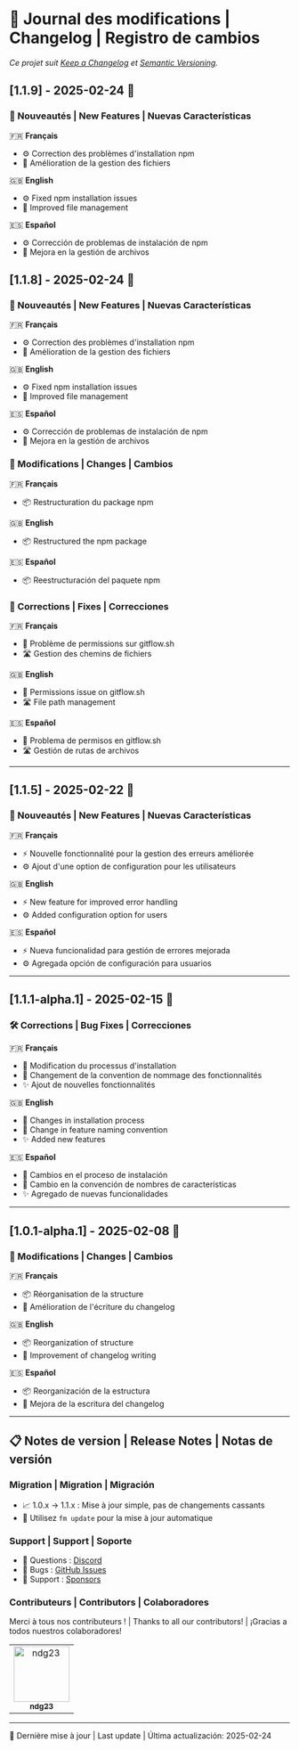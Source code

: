 # 📝 Journal des modifications | Changelog | Registro de cambios

_Ce projet suit [Keep a Changelog](https://keepachangelog.com/en/1.0.0/) et [Semantic Versioning](https://semver.org/spec/v2.0.0.html)._
## [1.1.9] - 2025-02-24 🚀

### 🌟 Nouveautés | New Features | Nuevas Características

🇫🇷 **Français**
- ⚙️ Correction des problèmes d'installation npm
- 📁 Amélioration de la gestion des fichiers

🇬🇧 **English**
- ⚙️ Fixed npm installation issues
- 📁 Improved file management

🇪🇸 **Español**
- ⚙️ Corrección de problemas de instalación de npm
- 📁 Mejora en la gestión de archivos

## [1.1.8] - 2025-02-24 🚀

### 🌟 Nouveautés | New Features | Nuevas Características

🇫🇷 **Français**
- ⚙️ Correction des problèmes d'installation npm
- 📁 Amélioration de la gestion des fichiers

🇬🇧 **English**
- ⚙️ Fixed npm installation issues
- 📁 Improved file management

🇪🇸 **Español**
- ⚙️ Corrección de problemas de instalación de npm
- 📁 Mejora en la gestión de archivos

### 🔄 Modifications | Changes | Cambios

🇫🇷 **Français**
- 📦 Restructuration du package npm

🇬🇧 **English**
- 📦 Restructured the npm package

🇪🇸 **Español**
- 📦 Reestructuración del paquete npm

### 🐛 Corrections | Fixes | Correcciones

🇫🇷 **Français**
- 🔐 Problème de permissions sur gitflow.sh
- 🛣️ Gestion des chemins de fichiers

🇬🇧 **English**
- 🔐 Permissions issue on gitflow.sh
- 🛣️ File path management

🇪🇸 **Español**
- 🔐 Problema de permisos en gitflow.sh
- 🛣️ Gestión de rutas de archivos

---

## [1.1.5] - 2025-02-22 🎯

### 🌟 Nouveautés | New Features | Nuevas Características

🇫🇷 **Français**
- ⚡️ Nouvelle fonctionnalité pour la gestion des erreurs améliorée
- ⚙️ Ajout d'une option de configuration pour les utilisateurs

🇬🇧 **English**
- ⚡️ New feature for improved error handling
- ⚙️ Added configuration option for users

🇪🇸 **Español**
- ⚡️ Nueva funcionalidad para gestión de errores mejorada
- ⚙️ Agregada opción de configuración para usuarios

---

## [1.1.1-alpha.1] - 2025-02-15 🐛

### 🛠️ Corrections | Bug Fixes | Correcciones

🇫🇷 **Français**
- 🔧 Modification du processus d'installation
- 📝 Changement de la convention de nommage des fonctionnalités
- ✨ Ajout de nouvelles fonctionnalités

🇬🇧 **English**
- 🔧 Changes in installation process
- 📝 Change in feature naming convention
- ✨ Added new features

🇪🇸 **Español**
- 🔧 Cambios en el proceso de instalación
- 📝 Cambio en la convención de nombres de características
- ✨ Agregado de nuevas funcionalidades

---

## [1.0.1-alpha.1] - 2025-02-08 🚀

### 🔄 Modifications | Changes | Cambios

🇫🇷 **Français**
- 📦 Réorganisation de la structure
- 📝 Amélioration de l'écriture du changelog

🇬🇧 **English**
- 📦 Reorganization of structure
- 📝 Improvement of changelog writing

🇪🇸 **Español**
- 📦 Reorganización de la estructura
- 📝 Mejora de la escritura del changelog

---

## 📋 Notes de version | Release Notes | Notas de versión

### Migration | Migration | Migración
- 📈 1.0.x → 1.1.x : Mise à jour simple, pas de changements cassants
- 🔄 Utilisez `fm update` pour la mise à jour automatique

### Support | Support | Soporte
- 💬 Questions : [Discord](https://discord.gg/flowmaster)
- 🐛 Bugs : [GitHub Issues](https://github.com/ndg23/flowmaster/issues)
- 💖 Support : [Sponsors](SPONSORS.md)

### Contributeurs | Contributors | Colaboradores
Merci à tous nos contributeurs ! | Thanks to all our contributors! | ¡Gracias a todos nuestros colaboradores!

<table>
  <tr>
    <td align="center">
      <a href="https://github.com/ndg23">
        <img src="https://github.com/ndg23.png" width="100px;" alt="ndg23"/>
        <br />
        <sub><b>ndg23</b></sub>
      </a>
    </td>
  </tr>
</table>

---

📅 Dernière mise à jour | Last update | Última actualización: 2025-02-24